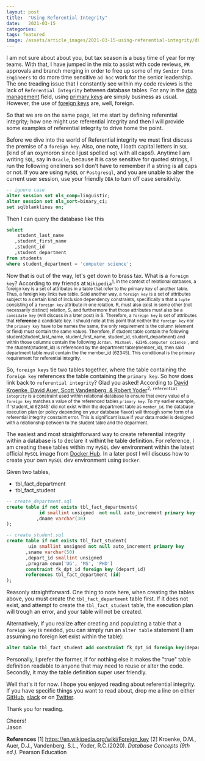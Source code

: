 ```yaml
---
layout: post
title:  "Using Referential Integrity"
date:   2021-03-15 
categories:  
tags: featured 
image: /assets/article_images/2021-03-15-using-referential-integrity/db-rf.png
---
```

I am not sure about about you, but tax season is a busy time of year for my teams. With that, I have jumped in the mix to assist with code reviews, `PR` approvals and branch merging in order to free up some of my `Senior Data Engineers` to do more time sensitive `ad hoc` work for the senior leadership. The one treading issue that I constantly see within my code reviews is the lack of `Referential Integrity` between database tables. For any in the [data management](https://en.wikipedia.org/wiki/Data_management) field, using [primary keys](https://en.wikipedia.org/wiki/Primary_key) are simply business as usual. However, the use of [foreign keys](https://en.wikipedia.org/wiki/Foreign_key) are, well, foreign. 
 

So that we are on the same page, let me start by defining referential integrity; how one might use referential integrity and then I will provide some examples of referential integrity to drive home the point. 

Before we dive into the world of Referential integrity we must first discuss the premise of a `foreign key`. Also, one note, I loath capital letters in `SQL` (kind of an oxymoron since I just spelled `sql` with all caps!). Anytime I am writing `SQL`, say in `Oracle`, because it is case sensitive for quoted strings, I run the following oneliners so I don't have to remember if a string is all caps or not. If you are using `MySQL` or `Postgresql`, and you are unable to alter the current user session, use your friendly `DBA` to turn off case sensitivity. 

```sql
-- ignore case
alter session set nls_comp=linguistic;
alter session set nls_sort=binary_ci;
set sqlblanklines on; 
```

Then I can query the database like this

```sql
select 
    student_last_name
   ,student_first_name
   ,student_id
   ,student_department
from students
where student_department = 'computer science'; 
```
Now that is out of the way, let's get down to brass tax. What is a `foreign key`? According to my friends at `Wikipedia`<sup>1, in the context of relational datbases, a foreign key is a set of attributes in a table that refer to the primary key of another table. Thus, a foreign key links two table. Said another way, a `foreign key` is a set of attributes subject to a certain kind of inclusion dependency constraints, specifically a that a `tuple` consisting of a `foreign key` attribute in one relation, R, must also exist in some other (not necessarily distinct) relation, S, and furthermore that those attributes must also be a `candidate key` (will discuss in a later post) in S. Therefore, a `foreign key` is set of attributes that __reference__ a candidate key. I should note at this point that neither the `foreign key` nor the `primary key` have to be names the same, the only requirement is the column (element or field) must contain the same values. Therefore, if student table contain the following student(student_last_name, student_first_name, student_id, student_department) and within those columns contain the following `Jordan, Michael, 62345,computer science `, and the student(student_id) is referenced by the department table(member_id), then said department table must contain the the member_id (62345). This conditional is the primary requirement for referential integrity.  

So, `foreign keys` tie two tables together, where the table containing the `foreign key` references the table containing the `primary key`. So how does link back to `referential integrity`? Glad you asked! According to [David Kroenke, David Auer, Scott Vandenberg, & Robert Yoder](https://www.amazon.com/gp/product/0135188148/ref=ppx_yo_dt_b_asin_image_o07_s00?ie=UTF8&psc=1)<sup>2, `referential integrity` is a constraint used within relational database to ensure that every value of a `foreign key` matches a value of the referenced tables `primary key`. To my earlier example, if 'student_id 62345' did not exist within the department table as `member_id`, the database execution plan (or policy depending on your database flavor) will through some form of a referential integrity constaint error. This is significant issue if your data model is designed with a relationship between to the student table and the deparment. 

The easiest and most straightforward way to create referential integrity within a database is to declare it withint he table definition. For reference, I am creating these tables within my `MySQL` dev environment within the latest official `MySQL` image from [Docker Hub](https://hub.docker.com/_/mysql). In a later post I will discuss how to create your own `MySQL` dev environment using `Docker`. 

Given two tables, 
-   tbl_fact_department
-   tbl_fact_student

```sql
-- create_department.sql
create table if not exists tbl_fact_departments(
            id smallint unsigned  not null auto_increment primary key
           ,dname varchar(30)
);
```

```sql
-- create_student.sql
create table if not exists tbl_fact_student(
        uin smallint unsigned not null auto_increment primary key
       ,sname varchar(50)
       ,depart_id smallint unsigned
       ,program enum('UG', 'MS', 'PHD')
       constraint fk_dpt_id foreign key (depart_id)
       references tbl_fact_department (id)
);
```

Reasonly straightforward. One thing to note here, when creating the tables above, you must create the `tbl_fact_department` table first. If it does not exist, and attempt to create the `tbl_fact_student` table, the execution plan will trough an error, and your table will not be created. 

Alternatively, if you realize after creating and populating a table that a `foreign key` is needed, you can simply run an `alter table` statement (I am assuming no foreign ket exist within the table):
```sql
alter table tbl_fact_student add constraint fk_dpt_id foreign key(depart_id) references tbl_fact_department(id);
```

Personally, I prefer the former, if for nothing else it makes the "true" table definition readable to anyone that may need to reuse or alter the code. Secondly, it may the table definition super user friendly. 

Well that's it for now. I hope you enjoyed reading about referential integrity. If you have specific things you want to read about, drop me a line on either [GitHub](https://github.com/jrich8573),  [slack](nadeblg.slack.com) or on [Twitter](https://twitter.com/realjasonrich).   


Thank you for reading. 

Cheers!         
Jason 

__References__
[1] https://en.wikipedia.org/wiki/Foreign_key
[2] Kroenke, D.M., Auer, D.J., Vandenberg, S.L., Yoder, R.C.(2020). *Database Concepts (9th ed.).* Pearson Education 
